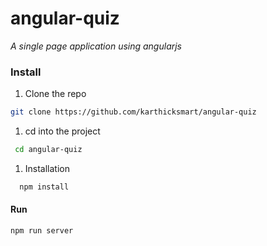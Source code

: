 # angular-quiz

*A single page application using angularjs* 

### Install

1. Clone the repo
 
 ```bash
 git clone https://github.com/karthicksmart/angular-quiz
 ```
1. cd into the project

```bash
 cd angular-quiz
```
1. Installation

```bash
  npm install
```

#### Run

```bash
npm run server
```

